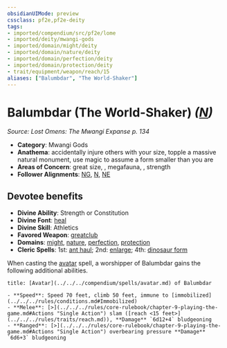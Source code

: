```yaml
---
obsidianUIMode: preview
cssclass: pf2e,pf2e-deity
tags:
- imported/compendium/src/pf2e/lome
- imported/deity/mwangi-gods
- imported/domain/might/deity
- imported/domain/nature/deity
- imported/domain/perfection/deity
- imported/domain/protection/deity
- trait/equipment/weapon/reach/15
aliases: ["Balumbdar", "The World-Shaker"]
---
```

# Balumbdar (The World-Shaker) *([N](neutral-b1.md))*  
*Source: Lost Omens: The Mwangi Expanse p. 134*  

- **Category**: Mwangi Gods
- **Anathema**: accidentally injure others with your size, topple a massive natural monument, use magic to assume a form smaller than you are
- **Areas of Concern**: great size, , megafauna, , strength
- **Follower Alignments**: [NG](neutral-good-b1.md), [N](neutral-b1.md), [NE](neutral-evil-b1.md)

## Devotee benefits

- **Divine Ability**: Strength or Constitution
- **Divine Font**: [heal](../../spells/heal.md)
- **Divine Skill**: Athletics
- **Favored Weapon**: [greatclub](../../equipment/items/greatclub.md)
- **Domains**: [might](../domains.md#Might), [nature](../domains.md#Nature), [perfection](../domains.md#Perfection), [protection](../domains.md#Protection)
- **Cleric Spells**: 1st: [ant haul](../../spells/ant-haul.md); 2nd: [enlarge](../../spells/enlarge.md); 4th: [dinosaur form](../../spells/dinosaur-form.md)

When casting the [avatar](../../spells/avatar.md) spell, a worshipper of Balumbdar gains the following additional abilities.

```ad-embed-avatar
title: [Avatar](../../../compendium/spells/avatar.md) of Balumbdar

- **Speed**: Speed 70 feet, climb 50 feet, immune to [immobilized](../../../rules/conditions.md#Immobilized)
- **Melee**: [>](../../../rules/core-rulebook/chapter-9-playing-the-game.md#Actions "Single Action") slam ([reach <15 feet>](../../../rules/traits/reach.md)), **Damage** `6d12+4` bludgeoning
- **Ranged**: [>](../../../rules/core-rulebook/chapter-9-playing-the-game.md#Actions "Single Action") overbearing pressure **Damage** `6d6+3` bludgeoning
```
